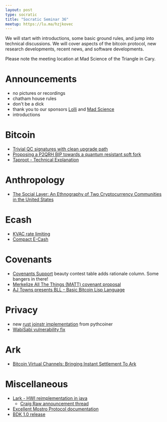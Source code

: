 ```yaml
---
layout: post
type: socratic
title: "Socratic Seminar 36"
meetup: https://lu.ma/hzjkovec
---
```


We will start with introductions, some basic ground rules, and jump into technical discussions. We will cover aspects of the bitcoin protocol, new research developments, recent news, and software developments.

Please note the meeting location at Mad Science of the Triangle in Cary.

# Announcements

- no pictures or recordings
- chatham house rules
- don't be a dick
- thank you to our sponsors [Lolli](https://www.lolli.com/) and [Mad Science](https://triangle.madscience.org/)
- introductions

# Bitcoin
- [Trivial QC signatures with clean upgrade path](https://gnusha.org/pi/bitcoindev/52f3bfc0-9446-4400-bf7a-7e38e5777c56@dashjr.org/T/#m8c9407a48d3358be40fb94ab512c3e72b95e17cc)
- [Proposing a P2QRH BIP towards a quantum resistant soft fork](https://delvingbitcoin.org/t/proposing-a-p2qrh-bip-towards-a-quantum-resistant-soft-fork/956) 
- [Taproot - Technical Explanation](https://learnmeabitcoin.com/technical/upgrades/taproot/)

# Anthropology
- [The Social Layer: An Ethnography of Two Cryptocurrency Communities in the United States](https://etheses.lse.ac.uk/4775/)

# Ecash
- [KVAC rate limiting](https://gist.github.com/nothingmuch/234abd24c533e5233aa2796f21a8c115)
- [Compact E-Cash](https://link.springer.com/chapter/10.1007/11426639_18)

# Covenants
- [Covenants Support](https://en.bitcoin.it/wiki/Covenants_support) beauty contest table adds rationale column. Some bangers in there!
- [Merkelize All The Things (MATT) covenant proposal](https://merkle.fun/)
- [AJ Towns presents BLL - Basic Bitcoin Lisp Language](https://brink.dev/blog/2024/12/19/eng-call-aj-towns-bll/)

# Privacy
- new [rust joinstr implementation](https://github.com/pythcoiner/joinstr) from pythcoiner
- [WabiSabi vulnerability fix](https://www.therage.co/vulnerability-wabisabi-coinjoin/)

# Ark
- [Bitcoin Virtual Channels: Bringing Instant Settlement To Ark](https://arkdev.info/blog/bitcoin-virtual-channels/)

# Miscellaneous
- [Lark - HWI reimplementation in java](https://github.com/sparrowwallet/larkapp)
  - [Craig Raw announcement thread](https://x.com/craigraw/status/1863882416546271714)
- [Excellent Mostro Protocol documentation](https://mostro.network/protocol/)
- [BDK 1.0 release](https://github.com/bitcoindevkit/bdk/releases)
